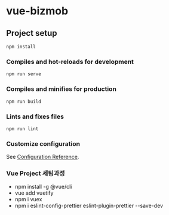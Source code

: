 # vue-bizmob

## Project setup

```
npm install
```

### Compiles and hot-reloads for development

```
npm run serve
```

### Compiles and minifies for production

```
npm run build
```

### Lints and fixes files

```
npm run lint
```

### Customize configuration

See [Configuration Reference](https://cli.vuejs.org/config/).

### Vue Project 세팅과정

- npm install -g @vue/cli
- vue add vuetify
- npm i vuex
- npm i eslint-config-prettier eslint-plugin-prettier --save-dev
